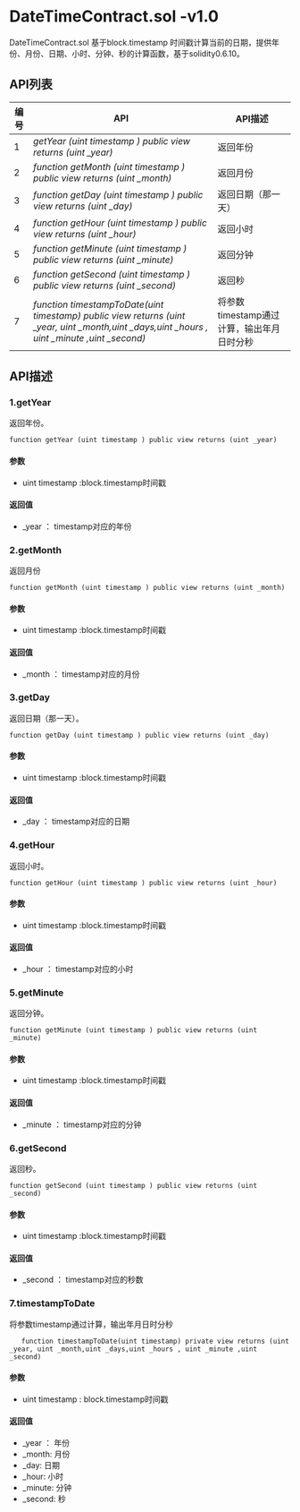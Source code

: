 # DateTimeContract.sol -v1.0

DateTimeContract.sol 基于block.timestamp 时间戳计算当前的日期，提供年份、月份、日期、小时、分钟、秒的计算函数，基于solidity0.6.10。

## API列表

编号 | API | API描述
---|---|---
1 | *getYear (uint timestamp ) public view returns (uint _year)* |返回年份
2 | *function getMonth (uint timestamp ) public view returns (uint _month)* |返回月份
3 | *function getDay (uint timestamp ) public view returns (uint _day)* |返回日期（那一天）
4 | *function getHour (uint timestamp ) public view returns (uint _hour)* |返回小时
5 | *function getMinute (uint timestamp ) public view returns (uint _minute)* |返回分钟
6 | *function getSecond (uint timestamp ) public view returns (uint _second)* |返回秒
7 | *function timestampToDate(uint timestamp) public view returns (uint _year, uint _month,uint _days,uint _hours , uint _minute ,uint _second)* |将参数timestamp通过计算，输出年月日时分秒

## API描述

### 1.getYear
返回年份。
 ```
 function getYear (uint timestamp ) public view returns (uint _year)
 ````
 #### 参数
 - uint timestamp :block.timestamp时间戳
 #### 返回值
 - _year ： timestamp对应的年份
 
 ### 2.getMonth
 返回月份
 ```
 function getMonth (uint timestamp ) public view returns (uint _month)
 ````
 #### 参数
 - uint timestamp :block.timestamp时间戳
 #### 返回值
 - _month ： timestamp对应的月份
 
  ### 3.getDay
  返回日期（那一天）。
 ```
 function getDay (uint timestamp ) public view returns (uint _day)
 ````
 #### 参数
 - uint timestamp :block.timestamp时间戳
 #### 返回值
 - _day ： timestamp对应的日期
 
  ### 4.getHour
 返回小时。
 ```
 function getHour (uint timestamp ) public view returns (uint _hour)
 ````
 #### 参数
 - uint timestamp :block.timestamp时间戳
 #### 返回值
 - _hour ： timestamp对应的小时
 
  ### 5.getMinute
 返回分钟。
 ```
 function getMinute (uint timestamp ) public view returns (uint _minute)
 ````
 #### 参数
 - uint timestamp :block.timestamp时间戳
 #### 返回值
 - _minute ： timestamp对应的分钟
 
  ### 6.getSecond
 返回秒。
 ```
 function getSecond (uint timestamp ) public view returns (uint _second)
 ````
 #### 参数
 - uint timestamp :block.timestamp时间戳
 #### 返回值
 - _second ： timestamp对应的秒数

### 7.timestampToDate
  
将参数timestamp通过计算，输出年月日时分秒
 ```
	function timestampToDate(uint timestamp) private view returns (uint _year, uint _month,uint _days,uint _hours , uint _minute ,uint _second)
 ````
 #### 参数
 - uint timestamp : block.timestamp时间戳
 #### 返回值
 - _year ： 年份
 - _month: 月份
 - _day: 日期
 - _hour: 小时
 - _minute: 分钟
 - _second: 秒
